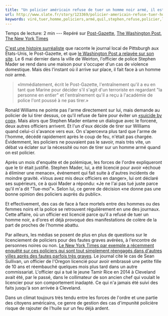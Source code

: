 ```yaml
---
title: "Un policier américain refuse de tuer un homme noir armé, il est viré"
url: http://www.slate.fr/story/123369/policier-americain-refuse-tuer-homme-arme-vire
keywords: viré,tuer,homme,policiers,armé,quil,stephen,refuse,policier,licencié,cas,face,américain,tirer,noir,postgazette,mader
---
```

Temps de lecture: 2 min --- Repéré sur [Post-Gazette](http://www.post-gazette.com/local/region/2016/09/11/Weirton-fired-officer-who-did-not-fire-at-man-with-gun/stories/201609090080), [The Washington Post](https://www.washingtonpost.com/news/the-watch/wp/2016/09/12/west-virginia-cop-fired-for-not-killing-a-man-with-an-unloaded-gun/?utm_term=.d4168a754e05), [The New York Times](http://www.nytimes.com/2016/09/11/us/whereabouts-of-cast-out-police-officers-other-cities-often-hire-them.html?_r=0)

[C'est une histoire surréaliste](http://www.post-gazette.com/local/region/2016/09/11/Weirton-fired-officer-who-did-not-fire-at-man-with-gun/stories/201609090080) que raconte le journal local de Pittsburgh aux États-Unis, le Post-Gazette, et que [le Washington Post a relayée sur son site](https://www.washingtonpost.com/news/the-watch/wp/2016/09/12/west-virginia-cop-fired-for-not-killing-a-man-with-an-unloaded-gun/?utm_term=.d4168a754e05). Le 6 mai dernier dans la ville de Weirton, l\'officier de police Stephen Mader se rend dans une maison pour s'occuper d'un cas de violence domestique. Mais dès l'instant où il arrive sur place, il fait face à un homme noir armé.

> «Immédiatement, écrit le Post-Gazette, l'entraînement qu'il a eu en tant que Marine pour décider s'il s'agit d'un terroriste en regardant "la personne en entier" et l'entraînement qu'il a reçu à l'académie de police l'ont poussé à ne pas tirer.»

Ronald Williams ne pointe pas l'arme directement sur lui, mais demande au policier de lui tirer dessus, ce qu'il refuse de faire pour éviter un [«suicide by cop»](http://www.slate.fr/story/112571/suicide-policier-interpose). Mais alors que Stephen Mader entame un dialogue avec le forcené, deux autres officiers arrivent. Et l'un d'eux décide de tirer sur Williams quand celui-ci s'avance vers eux. On s'apercevra plus tard que l'arme de l'homme, décédé rapidement après le coup de feu, n'était pas chargée. Évidemment, les policiers ne pouvaient pas le savoir, mais très vite, un débat va éclater sur la nécessité ou non de tirer sur un homme armé quand on est policier.

Après un mois d'enquête et de polémique, les forces de l'ordre expliqueront que le tir était justifié. Stephen Mader, lui, a été licencié pour avoir «échoué à éliminer une menace», événement qui fait suite à d'autres incidents de moindre gravité. «Vous avez mis deux officiers en danger», lui ont déclaré ses supérieurs, ce à quoi Mader a répondu: «Je ne l'ai pas tué juste parce qu'il m'a dit "Tue-moi"». Selon lui, ce genre de décision «ne donne pas une bonne opinion des policiers auprès du public».

Et effectivement, des cas de face à face mortels entre des hommes ou des femmes noirs et la police se retrouvent régulièrement en une des journaux. Cette affaire, où un officier est licencié parce qu'il a refusé de tuer un homme noir, a d\'ores et déjà provoqué des manifestations de colère de la part de proches de l\'homme abattu.

Par ailleurs, les médias se posent de plus en plus de questions sur le licenciement de policiers pour des fautes graves avérées, à l'encontre de personnes noires ou non. [Le New York Times par exemple a récemment enquêté sur ces policiers qui sont tout simplement réengagés dans d'autres villes après des fautes parfois très graves](http://www.nytimes.com/2016/09/11/us/whereabouts-of-cast-out-police-officers-other-cities-often-hire-them.html?_r=0). Le journal cite le cas de Sean Sullivan, un officier de l'Oregon licencié pour avoir embrassé une petite fille de 10 ans et réembauché quelques mois plus tard dans un autre commissariat. L'officier qui a tué le jeune Tamir Rice en 2014 à Cleveland avait été, par le passé, dans le collimateur de son ancien chef qui voulait le licencier pour son comportement inadapté. Ce qui n'a jamais été suivi des faits jusqu'à son arrivée à Cleveland.

Dans un climat toujours très tendu entre les forces de l'ordre et une partie des citoyens américains, ce genre de gestion des cas d'impunité policière risque de rajouter de l'huile sur un feu déjà ardent.
